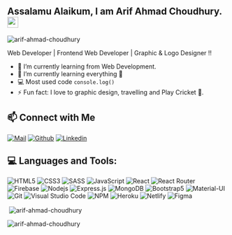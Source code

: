 <!-- welcome message -->
<h2>Assalamu Alaikum, I am Arif Ahmad Choudhury. <img src="https://media.giphy.com/media/hvRJCLFzcasrR4ia7z/giphy.gif" width="25px"> </h2>

<p align="left"> <img src="https://komarev.com/ghpvc/?username=arif-ahmad-choudhury&label=Profile%20views&color=129e00&style=plastic" alt="arif-ahmad-choudhury" /> </p>

Web Developer | Frontend Web Developer | Graphic & Logo Designer !!

- 🔭 I’m currently learning from Web Development.
- 🌱 I’m currently learning everything 🤣
- 💻 Most used code `console.log()`
- ⚡ Fun fact: I love to graphic design, travelling and Play Cricket 🏏.

## 📫 Connect with Me
[![Mail](https://img.shields.io/badge/Gmail-D14836?style=for-the-badge&logo=gmail&logoColor=white)](mailto:arifac83@gmail.com)
[![Github](https://img.shields.io/badge/GitHub-100000?style=for-the-badge&logo=github&logoColor=white)](https://github.com/arif-ahmad-choudhury)
[![Linkedin](https://img.shields.io/badge/LinkedIn-0077B5?style=for-the-badge&logo=linkedin&logoColor=white)](https://www.linkedin.com/in/arif-ahmad-choudhury/)

## 💻 Languages and Tools:

![HTML5](https://img.shields.io/badge/HTML5-E34F26?style=for-the-badge&logo=html5&logoColor=white)
![CSS3](https://img.shields.io/badge/CSS3-1572B6?style=for-the-badge&logo=css3&logoColor=white)
![SASS](https://img.shields.io/badge/Sass-CC6699?style=for-the-badge&logo=sass&logoColor=white)
![JavaScript](https://img.shields.io/badge/JavaScript-F7DF1E?style=for-the-badge&logo=javascript&logoColor=black)
![React](https://img.shields.io/badge/React-20232A?style=for-the-badge&logo=react&logoColor=61DAFB)
![React Router](https://img.shields.io/badge/React_Router-CA4245?style=for-the-badge&logo=react-router&logoColor=white)
![Firebase](https://img.shields.io/badge/firebase-ffca28?style=for-the-badge&logo=firebase&logoColor=black)
![Nodejs](https://img.shields.io/badge/Node.js-339933?style=for-the-badge&logo=nodedotjs&logoColor=white)
![Express.js](https://img.shields.io/badge/Express.js-000000?style=for-the-badge&logo=express&logoColor=white)
![MongoDB](https://img.shields.io/badge/MongoDB-4EA94B?style=for-the-badge&logo=mongodb&logoColor=white)
![Bootstrap5](https://img.shields.io/badge/Bootstrap-563D7C?style=for-the-badge&logo=bootstrap&logoColor=white)
![Material-UI](https://img.shields.io/badge/Material--UI-0081CB?style=for-the-badge&logo=material-ui&logoColor=white)
![Git](https://img.shields.io/badge/Git-F05032?style=for-the-badge&logo=git&logoColor=white)
![Visual Studio Code](https://img.shields.io/badge/Visual_Studio_Code-0078D4?style=for-the-badge&logo=visual%20studio%20code&logoColor=white)
![NPM](https://img.shields.io/badge/npm-CB3837?style=for-the-badge&logo=npm&logoColor=white)
![Heroku](https://img.shields.io/badge/Heroku-430098?style=for-the-badge&logo=heroku&logoColor=white)
![Netlify](https://img.shields.io/badge/Netlify-00C7B7?style=for-the-badge&logo=netlify&logoColor=white)
![Figma](https://img.shields.io/badge/Figma-F24E1E?style=for-the-badge&logo=figma&logoColor=white)


<p>&nbsp;<img align="center" src="https://github-readme-stats.vercel.app/api?username=arif-ahmad-choudhury&show_icons=true&theme=cobalt&title_color=3cb480&locale=en" alt="arif-ahmad-choudhury" /></p>

<p><img align="left" src="https://github-readme-stats.vercel.app/api/top-langs?username=arif-ahmad-choudhury&show_icons=true&theme=cobalt&title_color=3cb480&locale=en&layout=compact" alt="arif-ahmad-choudhury" /></p> <br>
